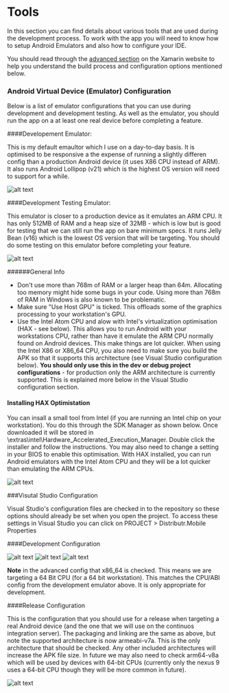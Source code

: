 Tools 
=====

In this section you can find details about various tools that are used during the development process. To work with the app you will need to know how to setup Android Emulators and also how to configure your IDE. 

You should read through the [advanced section](http://developer.xamarin.com/guides/android/advanced_topics/) on the Xamarin website to help you understand the build process and configuration options mentioned below. 

### Android Virtual Device (Emulator) Configuration

Below is a list of emulator configurations that you can use during development and development testing. As well as the emulator, you should run the app on a at least one real device before completing a feature. 

####Developement Emulator:

This is my default emaultor which I use on a day-to-day basis. It is optimised to be responsive a the expense of running a slightly differen config than a production Android device (it uses X86 CPU instead of ARM). It also runs Android Lollipop (v21) which is the highest OS version will need to support for a while.  

![alt text](avd_config.png "Emulator Config")

####Development Testing Emulator:

This emulator is closer to a production device as it emulates an ARM CPU. It has only 512MB of RAM and a heap size of 32MB - which is low but is good for testing that we can still run the app on bare minimum specs. It runs Jelly Bean (v16) which is the lowest OS version that will be targeting. You should do some testing on this emulator before completing your feature. 

![alt text](avd_config_testing.png "Test Emulator Config")


######General Info

- Don't use more than 768m of RAM or a larger heap than 64m. Allocating too memory might hide some bugs in your code. Using more than 768m of RAM in Windows is also known to be problematic. 
- Make sure "Use Host GPU" is ticked. This offloads some of the graphics processing to your workstation's GPU. 
- Use the Intel Atom CPU and alow with Intel's virtualization optimisation (HAX - see below). This allows you to run Android with your workstations CPU, rather than have it emulate the ARM CPU normally found on Android devices. This make things are lot quicker. When using the Intel X86 or X86_64 CPU, you also need to make sure you build the APK so that it supports this architecture (see Visual Studio configuration below). **You should only use this in the dev or debug project configurations** - for production only the ARM architecture is currently supported. This is explained more below in the Visual Studio configuration section. 

#### Installing HAX Optimistation

You can insall a small tool from Intel (if you are running an Intel chip on your workstation). You do this through the SDK Manager as shown below. Once downloaded it will be stored in <sdk home>\extras\intel\Hardware_Accelerated_Execution_Manager. Double click the installer and follow the instructions. You may also need to change a setting in your BIOS to enable this optimisation. With HAX installed, you can run Android emulators with the Intel Atom CPU and they will be a lot quicker than 
emulating the ARM CPUs. 

![alt text](sdk_manager_hax.png "HAX App")

###Visutal Studio Configuration

Visual Studio's configuration files are checked in to the repository so these options should already be set when you open the project. To access these settings in Visual Studio you can click on PROJECT > Distributr.Mobile Properties

####Development Configuration

![alt text](development_packaging.png "Packaging")
![alt text](development_linking.png "Linking")
![alt text](development_advanced.png "Advanced")

**Note** in the advanced config that x86_64 is checked. This means we are targeting a 64 Bit CPU (for a 64 bit workstation). This matches the CPU/ABI config from the development emulator above. It is only appropriate for development. 

####Release Configuration

This is the configuration that you should use for a release when targeting a real Android device (and the one that we will use on the continuos integration server). The packaging and linking are the same as above, but note the supported architecture is now armeabi-v7a. This is the only architecture that should be checked. Any other included architectures will increase the APK file size. In future we may also need to check arm64-v8a which will be used by devices with 64-bit CPUs (currently only the nexus 9 uses a 64-bit CPU though they will be more common in future). 

![alt text](release_advanced.png "Advanced")



